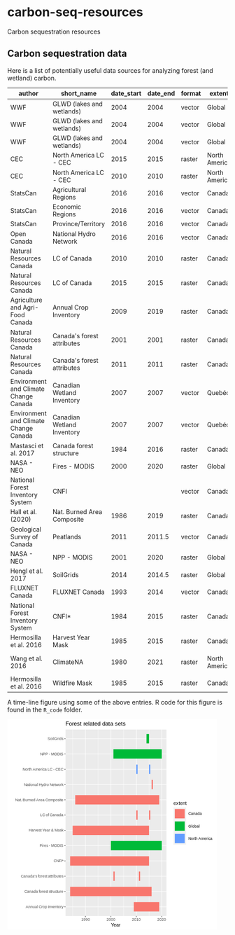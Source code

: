 # carbon-seq-resources
Carbon sequestration resources
## Carbon sequestration data
Here is a list of potentially useful data sources for analyzing forest (and wetland) carbon.

|author|short_name|date_start|date_end|format|extent|potential_uses| url_data|url_paper|
|-----|-----|-----|-----|-----|-----|-----|-----|-----|
|WWF|GLWD (lakes and wetlands)|2004|2004|vector|Global||[data link](https://www.worldwildlife.org/publications/global-lakes-and-wetlands-database-large-lake-polygons-level-1)||
|WWF|GLWD (lakes and wetlands)|2004|2004|vector|Global||[data link](https://www.worldwildlife.org/publications/global-lakes-and-wetlands-database-small-lake-polygons-level-2)||
|WWF|GLWD (lakes and wetlands)|2004|2004|vector|Global||[data link](https://www.worldwildlife.org/publications/global-lakes-and-wetlands-database-lakes-and-wetlands-grid-level-3)||
|CEC|North America LC - CEC|2015|2015|raster|North America||[data link]( http://www.cec.org/files/atlas)||
|CEC|North America LC - CEC|2010|2010|raster|North America||[data link]( http://www.cec.org/files/atlas)||
|StatsCan|Agricultural Regions|2016|2016|vector|Canada||[data link](https://www12.statcan.gc.ca/census-recensement/2011/geo/bound-limit/bound-limit-2016-eng.cfm)||
|StatsCan|Economic Regions|2016|2016|vector|Canada||[data link](https://www12.statcan.gc.ca/census-recensement/2011/geo/bound-limit/bound-limit-2016-eng.cfm)||
|StatsCan|Province/Territory|2016|2016|vector|Canada||[data link](https://www12.statcan.gc.ca/census-recensement/2011/geo/bound-limit/bound-limit-2016-eng.cfm)||
|Open Canada|National Hydro Network|2016|2016|vector|Canada||[data link](https://open.canada.ca/data/en/dataset/a4b190fe-e090-4e6d-881e-b87956c07977)||
|Natural Resources Canada |LC of Canada|2010|2010|raster|Canada||[data link](https://open.canada.ca/data/en/dataset/c688b87f-e85f-4842-b0e1-a8f79ebf1133)||
|Natural Resources Canada |LC of Canada|2015|2015|raster|Canada||[data link](https://open.canada.ca/data/en/dataset/4e615eae-b90c-420b-adee-2ca35896caf6)||
|Agriculture and Agri-Food Canada |Annual Crop Inventory|2009|2019|raster|Canada||[data link](https://www.agr.gc.ca/atlas/data_donnees/agr/annualCropInventory/tif/2019/)||
|Natural Resources Canada|Canada's forest attributes|2001|2001|raster|Canada||[data link](https://open.canada.ca/data/en/dataset/ec9e2659-1c29-4ddb-87a2-6aced147a990)|[paper link](https://cdnsciencepub.com/doi/10.1139/cjfr-2017-0184)|
|Natural Resources Canada|Canada's forest attributes|2011|2011|raster|Canada||[data link](https://open.canada.ca/data/en/dataset/ec9e2659-1c29-4ddb-87a2-6aced147a990)|[paper link](https://cdnsciencepub.com/doi/10.1139/cjfr-2017-0184)|
|Environment and Climate Change Canada|Canadian Wetland Inventory|2007|2007|vector|Quebéc||[data link](https://open.canada.ca/data/en/dataset/2381fe32-653c-431b-b520-a85b2396e377)||
|Environment and Climate Change Canada|Canadian Wetland Inventory|2007|2007|vector|Quebéc||[data link](https://open.canada.ca/data/en/dataset/09f46d71-6feb-4f8f-8eb5-a58a58b06af5)||
|Mastasci et al. 2017|Canada forest structure|1984|2016|raster|Canada|||[paper link](https://www.sciencedirect.com/science/article/pii/S0034425718303572)|
|NASA - NEO|Fires - MODIS|2000|2020|raster|Global||[data link](https://earthobservatory.nasa.gov/global-maps/MOD14A1_M_FIRE)||
|National Forest Inventory System|CNFI|||vector|Canada||||
|Hall et al. (2020)|Nat. Burned Area Composite|1986|2019|raster|Canada|||[paper link](https://www.publish.csiro.au/wf/WF19201)|
|Geological Survey of Canada|Peatlands|2011|2011.5|vector|Canada||[data link](https://geoscan.nrcan.gc.ca/starweb/geoscan/servlet.starweb?path=geoscan/fulle.web&search1=R=288786)||
|NASA - NEO|NPP - MODIS|2001|2020|raster|Global||[data link](https://lpdaac.usgs.gov/products/mod17a3hv006/)||
|Hengl et al. 2017|SoilGrids|2014|2014.5|raster|Global||||
|FLUXNET Canada|FLUXNET Canada|1993|2014|vector|Canada|Validate satellite data|[data link](https://daac.ornl.gov/cgi-bin/dsviewer.pl?ds_id=1335)|[paper link](https://daac.ornl.gov/FLUXNET/guides/FLUXNET_Canada.html)|
|National Forest Inventory System|CNFI*|1984|2015|raster|Canada||[data link](https://opendata.nfis.org/mapserver/nfis-change_eng.html)||
|Hermosilla et al. 2016|Harvest Year Mask|1985|2015|raster|Canada|STSMs|[data link](https://opendata.nfis.org/mapserver/nfis-change_eng.html)|[paper link](https://www.tandfonline.com/doi/full/10.1080/17538947.2016.1187673)|
|Wang et al. 2016|ClimateNA|1980|2021|raster|North America|Account for climate change|[data link](https://sites.ualberta.ca/~ahamann/data/climatena.html)|[paper link](https://journals.plos.org/plosone/article?id=10.1371/journal.pone.0156720)|
|Hermosilla et al. 2016|Wildfire Mask|1985|2015|raster|Canada|STSMs|[data link](https://www.tandfonline.com/doi/full/10.1080/17538947.2016.1187673)||

A time-line figure using some of the above entries. R code for this figure is found in the `R_code` folder.

![Forest related data time-line](./images/forest_data_sets1.png "Forest related data time-line")




